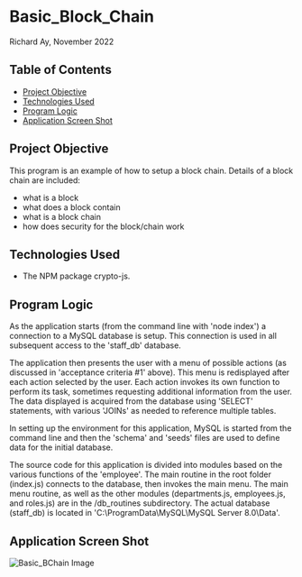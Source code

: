 # Basic_Block_Chain


Richard Ay, November 2022

## Table of Contents
* [Project Objective](#project-objective)
* [Technologies Used](#technologies-used)
* [Program Logic](#program-logic)
* [Application Screen Shot](#application-screen-shot)


## Project Objective
This program is an example of how to setup a block chain.  Details of a block chain are included:
- what is a block
- what does a block contain
- what is a block chain
- how does security for the block/chain work

## Technologies Used
* The NPM package crypto-js.

## Program Logic
As the application starts (from the command line with 'node index') a connection to a MySQL database is setup.  This connection is used in all subsequent access to the 'staff_db' database.

The application then presents the user with a menu of possible actions (as discussed in 'acceptance criteria #1' above).  This menu is redisplayed after each action selected by the user.  Each action invokes its own function to perform its task, sometimes requesting additional information from the user.  The data displayed is acquired from the database using 'SELECT' statements, with various 'JOINs' as needed to reference multiple tables.

In setting up the environment for this application, MySQL is started from the command line and then the 'schema' and 'seeds' files are used to define data for the initial database.  

The source code for this application is divided into modules based on the various functions of the 'employee'.  The main routine in the root folder (index.js) connects to the database, then invokes the main menu.  The main menu routine, as well as the other modules (departments.js, employees.js, and roles.js) are in the /db_routines subdirectory.  The actual database (staff_db) is located in 'C:\ProgramData\MySQL\MySQL Server 8.0\Data'.


## Application Screen Shot
![Basic_BChain Image](./screen-capture.jpg)